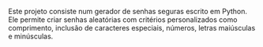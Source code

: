 Este projeto consiste num gerador de senhas seguras escrito em Python. 
Ele permite criar senhas aleatórias com critérios personalizados como comprimento, inclusão de caracteres especiais, números, letras maiúsculas e minúsculas.
